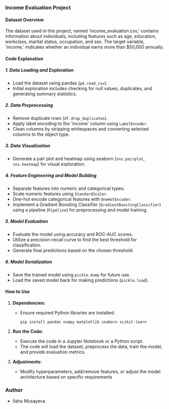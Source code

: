### Income Evaluation Project

#### Dataset Overview

The dataset used in this project, named 'income_evaluation.csv,' contains information about individuals, including features such as age, education, workclass, marital status, occupation, and sex. The target variable, 'income,' indicates whether an individual earns more than $50,000 annually.

#### Code Explanation

##### 1. Data Loading and Exploration

- Load the dataset using pandas (`pd.read_csv`).
- Initial exploration includes checking for null values, duplicates, and generating summary statistics.

##### 2. Data Preprocessing

- Remove duplicate rows (`df.drop_duplicates`).
- Apply label encoding to the 'income' column using `LabelEncoder`.
- Clean columns by stripping whitespaces and converting selected columns to the object type.

##### 3. Data Visualization

- Generate a pair plot and heatmap using seaborn (`sns.pairplot`, `sns.heatmap`) for visual exploration.

##### 4. Feature Engineering and Model Building

- Separate features into numeric and categorical types.
- Scale numeric features using `StandardScaler`.
- One-hot encode categorical features with `OneHotEncoder`.
- Implement a Gradient Boosting Classifier (`GradientBoostingClassifier`) using a pipeline (`Pipeline`) for preprocessing and model training.

##### 5. Model Evaluation

- Evaluate the model using accuracy and ROC-AUC scores.
- Utilize a precision-recall curve to find the best threshold for classification.
- Generate final predictions based on the chosen threshold.

##### 6. Model Serialization

- Save the trained model using `pickle.dump` for future use.
- Load the saved model back for making predictions (`pickle.load`).

#### How to Use

1. **Dependencies:**
   - Ensure required Python libraries are installed:
     ```
     pip install pandas numpy matplotlib seaborn scikit-learn
     ```

2. **Run the Code:**
   - Execute the code in a Jupyter Notebook or a Python script.
   - The code will load the dataset, preprocess the data, train the model, and provide evaluation metrics.

3. **Adjustments:**
   - Modify hyperparameters, add/remove features, or adjust the model architecture based on specific requirements


### Author

- Ilaha Musayeva

